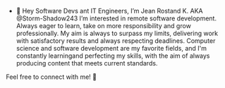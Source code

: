 - 👋 Hey Software Devs ant IT Engineers, I’m Jean Rostand K. AKA @Storm-Shadow243
I’m interested in remote software development.
Always eager to learn, take on more responsibility and grow professionally.
My aim is always to surpass my limits, delivering work with satisfactory results and always respecting deadlines.
Computer science and software development are my favorite fields, and I'm constantly learningand perfecting my skills,
with the aim of always producing content that meets current standards.

Feel free to connect with me! 🤗
<!---
Storm-Shadow243/Storm-Shadow243 is a ✨ special ✨ repository because its `README.md` (this file) appears on your GitHub profile.
You can click the Preview link to take a look at your changes.
--->

